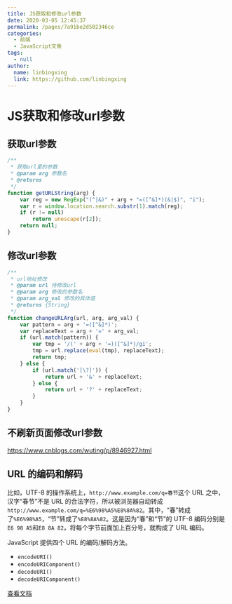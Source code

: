 ```yaml
---
title: JS获取和修改url参数
date: 2020-03-05 12:45:37
permalink: /pages/7a91be2d502346ce
categories: 
  - 前端
  - JavaScript文章
tags: 
  - null
author: 
  name: linbingxing
  link: https://github.com/linbingxing
---
```

# JS获取和修改url参数

## 获取url参数

```js
/**
 * 获取url里的参数
 * @param arg 参数名
 * @returns
 */
function getURLString(arg) {
    var reg = new RegExp("(^|&)" + arg + "=([^&]*)(&|$)", "i");
    var r = window.location.search.substr(1).match(reg);
    if (r != null)
        return unescape(r[2]);
    return null;
}
```



## 修改url参数

```js
/**
 * url地址修改
 * @param url 待修改url
 * @param arg 修改的参数名
 * @param arg_val 修改的具体值
 * @returns {String}
 */
function changeURLArg(url, arg, arg_val) {
    var pattern = arg + '=([^&]*)';
    var replaceText = arg + '=' + arg_val;
    if (url.match(pattern)) {
        var tmp = '/(' + arg + '=)([^&]*)/gi';
        tmp = url.replace(eval(tmp), replaceText);
        return tmp;
    } else {
        if (url.match('[\?]')) {
            return url + '&' + replaceText;
        } else {
            return url + '?' + replaceText;
        }
    }
}
```





## 不刷新页面修改url参数

<https://www.cnblogs.com/wuting/p/8946927.html>





## URL 的编码和解码

比如，UTF-8 的操作系统上，`http://www.example.com/q=春节`这个 URL 之中，汉字“春节”不是 URL 的合法字符，所以被浏览器自动转成`http://www.example.com/q=%E6%98%A5%E8%8A%82`。其中，“春”转成了`%E6%98%A5`，“节”转成了`%E8%8A%82`。这是因为“春”和“节”的 UTF-8 编码分别是`E6 98 A5`和`E8 8A 82`，将每个字节前面加上百分号，就构成了 URL 编码。

JavaScript 提供四个 URL 的编码/解码方法。

- `encodeURI()`
- `encodeURIComponent()`
- `decodeURI()`
- `decodeURIComponent()`

[查看文档](https://linbingxing.com/pages/bab4930124ad2c10/#_2、url-的编码和解码)































